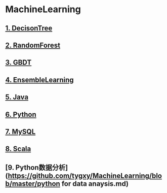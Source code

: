 # MachineLearning

## [1. DecisonTree](https://github.com/tygxy/MachineLearning/blob/master/DecisonTree.md)
## [2. RandomForest](https://github.com/tygxy/MachineLearning/blob/master/RandomForest.md)
## [3. GBDT](https://github.com/tygxy/MachineLearning/blob/master/GBDT.md)
## [4. EnsembleLearning](https://github.com/tygxy/MachineLearning/blob/master/EnsembleLearning.md)
## [5. Java](https://github.com/tygxy/MachineLearning/blob/master/Java.md)
## [6. Python](https://github.com/tygxy/MachineLearning/blob/master/Python.md)
## [7. MySQL](https://github.com/tygxy/MachineLearning/blob/master/MySQL.md)
## [8. Scala](https://github.com/tygxy/MachineLearning/blob/master/Scala.md)
## [9. Python数据分析](https://github.com/tygxy/MachineLearning/blob/master/python for data anaysis.md)
